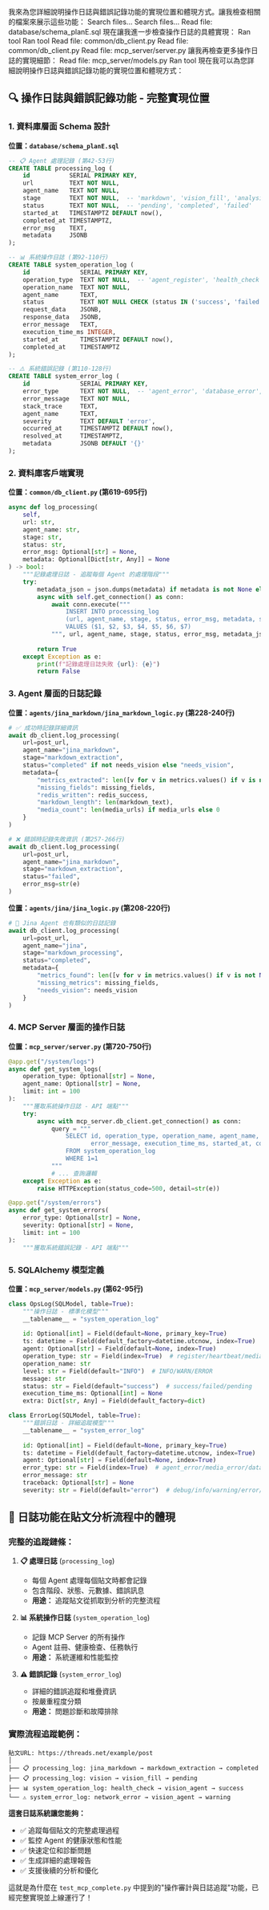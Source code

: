 我來為您詳細說明操作日誌與錯誤記錄功能的實現位置和體現方式。讓我檢查相關的檔案來展示這些功能：
Search files...
Search files...
Read file: database/schema_planE.sql
現在讓我進一步檢查操作日誌的具體實現：
Ran tool
Ran tool
Read file: common/db_client.py
Read file: common/db_client.py
Read file: mcp_server/server.py
讓我再檢查更多操作日誌的實現細節：
Read file: mcp_server/models.py
Ran tool
現在我可以為您詳細說明操作日誌與錯誤記錄功能的實現位置和體現方式：

## 🔍 **操作日誌與錯誤記錄功能 - 完整實現位置**

### **1. 資料庫層面 Schema 設計**

**位置：`database/schema_planE.sql`**

```sql
-- 📋 Agent 處理記錄 (第42-53行)
CREATE TABLE processing_log (
    id           SERIAL PRIMARY KEY,
    url          TEXT NOT NULL,
    agent_name   TEXT NOT NULL,
    stage        TEXT NOT NULL,  -- 'markdown', 'vision_fill', 'analysis'
    status       TEXT NOT NULL,  -- 'pending', 'completed', 'failed'
    started_at   TIMESTAMPTZ DEFAULT now(),
    completed_at TIMESTAMPTZ,
    error_msg    TEXT,
    metadata     JSONB
);

-- 📊 系統操作日誌 (第92-110行)
CREATE TABLE system_operation_log (
    id              SERIAL PRIMARY KEY,
    operation_type  TEXT NOT NULL,  -- 'agent_register', 'health_check', 'task_execute'
    operation_name  TEXT NOT NULL,
    agent_name      TEXT,
    status          TEXT NOT NULL CHECK (status IN ('success', 'failed', 'pending')),
    request_data    JSONB,
    response_data   JSONB,
    error_message   TEXT,
    execution_time_ms INTEGER,
    started_at      TIMESTAMPTZ DEFAULT now(),
    completed_at    TIMESTAMPTZ
);

-- ⚠️ 系統錯誤記錄 (第110-128行)
CREATE TABLE system_error_log (
    id              SERIAL PRIMARY KEY,
    error_type      TEXT NOT NULL,  -- 'agent_error', 'database_error', 'network_error'
    error_message   TEXT NOT NULL,
    stack_trace     TEXT,
    agent_name      TEXT,
    severity        TEXT DEFAULT 'error',
    occurred_at     TIMESTAMPTZ DEFAULT now(),
    resolved_at     TIMESTAMPTZ,
    metadata        JSONB DEFAULT '{}'
);
```

### **2. 資料庫客戶端實現**

**位置：`common/db_client.py` (第619-695行)**

```python
async def log_processing(
    self,
    url: str,
    agent_name: str,
    stage: str,
    status: str,
    error_msg: Optional[str] = None,
    metadata: Optional[Dict[str, Any]] = None
) -> bool:
    """記錄處理日誌 - 追蹤每個 Agent 的處理階段"""
    try:
        metadata_json = json.dumps(metadata) if metadata is not None else None
        async with self.get_connection() as conn:
            await conn.execute("""
                INSERT INTO processing_log 
                (url, agent_name, stage, status, error_msg, metadata, started_at)
                VALUES ($1, $2, $3, $4, $5, $6, $7)
            """, url, agent_name, stage, status, error_msg, metadata_json, datetime.utcnow())
            
        return True
    except Exception as e:
        print(f"記錄處理日誌失敗 {url}: {e}")
        return False
```

### **3. Agent 層面的日誌記錄**

**位置：`agents/jina_markdown/jina_markdown_logic.py` (第228-240行)**

```python
# ✅ 成功時記錄詳細資訊
await db_client.log_processing(
    url=post_url,
    agent_name="jina_markdown",
    stage="markdown_extraction",
    status="completed" if not needs_vision else "needs_vision",
    metadata={
        "metrics_extracted": len([v for v in metrics.values() if v is not None]),
        "missing_fields": missing_fields,
        "redis_written": redis_success,
        "markdown_length": len(markdown_text),
        "media_count": len(media_urls) if media_urls else 0
    }
)

# ❌ 錯誤時記錄失敗資訊 (第257-266行)
await db_client.log_processing(
    url=post_url,
    agent_name="jina_markdown",
    stage="markdown_extraction",
    status="failed",
    error_msg=str(e)
)
```

**位置：`agents/jina/jina_logic.py` (第208-220行)**

```python
# 📝 Jina Agent 也有類似的日誌記錄
await db_client.log_processing(
    url=post_url,
    agent_name="jina",
    stage="markdown_processing",
    status="completed",
    metadata={
        "metrics_found": len([v for v in metrics.values() if v is not None]),
        "missing_metrics": missing_fields,
        "needs_vision": needs_vision
    }
)
```

### **4. MCP Server 層面的操作日誌**

**位置：`mcp_server/server.py` (第720-750行)**

```python
@app.get("/system/logs")
async def get_system_logs(
    operation_type: Optional[str] = None,
    agent_name: Optional[str] = None,
    limit: int = 100
):
    """獲取系統操作日誌 - API 端點"""
    try:
        async with mcp_server.db_client.get_connection() as conn:
            query = """
                SELECT id, operation_type, operation_name, agent_name, status,
                       error_message, execution_time_ms, started_at, completed_at
                FROM system_operation_log
                WHERE 1=1
            """
            # ... 查詢邏輯
    except Exception as e:
        raise HTTPException(status_code=500, detail=str(e))

@app.get("/system/errors")
async def get_system_errors(
    error_type: Optional[str] = None,
    severity: Optional[str] = None,
    limit: int = 100
):
    """獲取系統錯誤記錄 - API 端點"""
```

### **5. SQLAlchemy 模型定義**

**位置：`mcp_server/models.py` (第62-95行)**

```python
class OpsLog(SQLModel, table=True):
    """操作日誌 - 標準化模型"""
    __tablename__ = "system_operation_log"
    
    id: Optional[int] = Field(default=None, primary_key=True)
    ts: datetime = Field(default_factory=datetime.utcnow, index=True)
    agent: Optional[str] = Field(default=None, index=True)
    operation_type: str = Field(index=True)  # register/heartbeat/media_download
    operation_name: str
    level: str = Field(default="INFO")  # INFO/WARN/ERROR
    message: str
    status: str = Field(default="success")  # success/failed/pending
    execution_time_ms: Optional[int] = None
    extra: Dict[str, Any] = Field(default_factory=dict)

class ErrorLog(SQLModel, table=True):
    """錯誤日誌 - 詳細追蹤模型"""
    __tablename__ = "system_error_log"
    
    id: Optional[int] = Field(default=None, primary_key=True)
    ts: datetime = Field(default_factory=datetime.utcnow, index=True)
    agent: Optional[str] = Field(default=None, index=True)
    error_type: str = Field(index=True)  # agent_error/media_error/database_error
    error_message: str
    traceback: Optional[str] = None
    severity: str = Field(default="error")  # debug/info/warning/error/critical
```

## 🎯 **日誌功能在貼文分析流程中的體現**

### **完整的追蹤鏈條：**

1. **📋 處理日誌** (`processing_log`)
   - 每個 Agent 處理每個貼文時都會記錄
   - 包含階段、狀態、元數據、錯誤訊息
   - **用途：** 追蹤貼文從抓取到分析的完整流程

2. **📊 系統操作日誌** (`system_operation_log`)
   - 記錄 MCP Server 的所有操作
   - Agent 註冊、健康檢查、任務執行
   - **用途：** 系統運維和性能監控

3. **⚠️ 錯誤記錄** (`system_error_log`)
   - 詳細的錯誤追蹤和堆疊資訊
   - 按嚴重程度分類
   - **用途：** 問題診斷和故障排除

### **實際流程追蹤範例：**

```
貼文URL: https://threads.net/example/post
│
├── 📋 processing_log: jina_markdown → markdown_extraction → completed
├── 📋 processing_log: vision → vision_fill → pending
├── 📊 system_operation_log: health_check → vision_agent → success
└── ⚠️ system_error_log: network_error → vision_agent → warning
```

**這套日誌系統讓您能夠：**
- ✅ 追蹤每個貼文的完整處理過程
- ✅ 監控 Agent 的健康狀態和性能
- ✅ 快速定位和診斷問題
- ✅ 生成詳細的處理報告
- ✅ 支援後續的分析和優化

這就是為什麼在 `test_mcp_complete.py` 中提到的"操作審計與日誌追蹤"功能，已經完整實現並上線運行了！